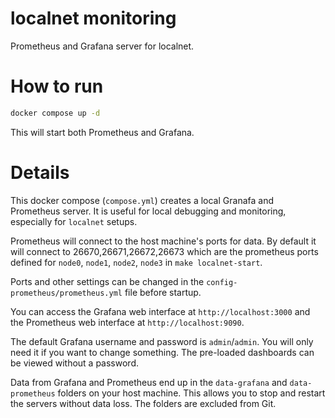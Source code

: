 # localnet monitoring
Prometheus and Grafana server for localnet.

# How to run
```bash
docker compose up -d
```
This will start both Prometheus and Grafana.

# Details
This docker compose (`compose.yml`) creates a local Granafa and Prometheus server.
It is useful for local debugging and monitoring, especially for `localnet` setups.

Prometheus will connect to the host machine's ports for data. By default it will connect to 26670,26671,26672,26673
which are the prometheus ports defined for `node0`, `node1`, `node2`, `node3` in `make localnet-start`.

Ports and other settings can be changed in the `config-prometheus/prometheus.yml` file before startup.

You can access the Grafana web interface at `http://localhost:3000` and the Prometheus web interface at `http://localhost:9090`.

The default Grafana username and password is `admin`/`admin`. You will only need it if you want to change something. The
pre-loaded dashboards can be viewed without a password.

Data from Grafana and Prometheus end up in the `data-grafana` and `data-prometheus` folders on your host machine.
This allows you to stop and restart the servers without data loss. The folders are excluded from Git.
